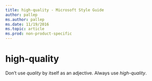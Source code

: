 ```yaml
---
title: high-quality - Microsoft Style Guide
author: pallep
ms.author: pallep
ms.date: 11/19/2016
ms.topic: article
ms.prod: non-product-specific
---
```


# high-quality

Don’t use *quality* by itself as an adjective. Always use *high-quality*.
